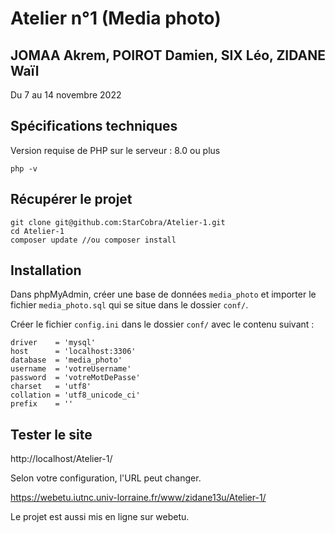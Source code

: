 # Atelier n°1 (Media photo)
## JOMAA Akrem, POIROT Damien, SIX Léo, ZIDANE Waïl

Du 7 au 14 novembre 2022

## Spécifications techniques

Version requise de PHP sur le serveur : 8.0 ou plus

```
php -v
```

## Récupérer le projet 

```
git clone git@github.com:StarCobra/Atelier-1.git
cd Atelier-1
composer update //ou composer install
```

## Installation

Dans phpMyAdmin, créer une base de données `media_photo` et importer le fichier `media_photo.sql` qui se situe dans le dossier `conf/`.

Créer le fichier `config.ini` dans le dossier `conf/` avec le contenu suivant : 

```
driver    = 'mysql'
host      = 'localhost:3306'
database  = 'media_photo'
username  = 'votreUsername'
password  = 'votreMotDePasse'
charset   = 'utf8'
collation = 'utf8_unicode_ci'
prefix    = ''
```
## Tester le site

http://localhost/Atelier-1/

Selon votre configuration, l'URL peut changer.

https://webetu.iutnc.univ-lorraine.fr/www/zidane13u/Atelier-1/

Le projet est aussi mis en ligne sur webetu.
